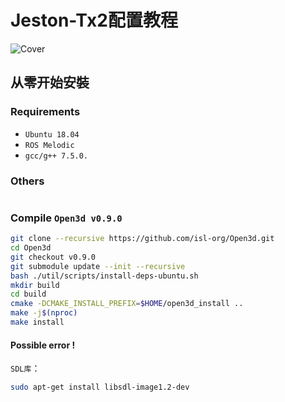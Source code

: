 # Jeston-Tx2配置教程

![Cover](planner_learning/img/animation_medium.gif)

## 从零开始安裝

### Requirements

- `Ubuntu 18.04`
- `ROS Melodic`
- `gcc/g++ 7.5.0.`


### Others

```bash

```



### Compile `Open3d v0.9.0`

```bash
git clone --recursive https://github.com/isl-org/Open3d.git
cd Open3d
git checkout v0.9.0
git submodule update --init --recursive
bash ./util/scripts/install-deps-ubuntu.sh
mkdir build
cd build
cmake -DCMAKE_INSTALL_PREFIX=$HOME/open3d_install ..
make -j$(nproc)
make install
```

#### Possible error !

`SDL库`：

```bash
sudo apt-get install libsdl-image1.2-dev
```

